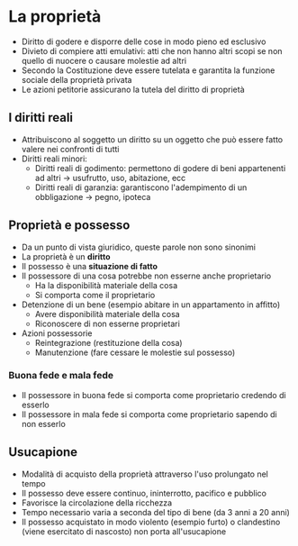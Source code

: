 # La proprietà

- Diritto di godere e disporre delle cose in modo pieno ed esclusivo
- Divieto di compiere atti emulativi: atti che non hanno altri scopi se non quello di nuocere o causare molestie ad altri
- Secondo la Costituzione deve essere tutelata e garantita la funzione sociale della proprietà privata
- Le azioni petitorie assicurano la tutela del diritto di proprietà

## I diritti reali

- Attribuiscono al soggetto un diritto su un oggetto che può essere fatto valere nei confronti di tutti
- Diritti reali minori:
	- Diritti reali di godimento: permettono di godere di beni appartenenti ad altri → usufrutto, uso, abitazione, ecc
	- Diritti reali di garanzia: garantiscono l'adempimento di un obbligazione → pegno, ipoteca

## Proprietà e possesso

- Da un punto di vista giuridico, queste parole non sono sinonimi
- La proprietà è un **diritto**
- Il possesso è una **situazione di fatto**
- Il possessore di una cosa potrebbe non esserne anche proprietario
	- Ha la disponibilità materiale della cosa
	- Si comporta come il proprietario
- Detenzione di un bene (esempio abitare in un appartamento in affitto)
	- Avere disponibilità materiale della cosa
	- Riconoscere di non esserne proprietari
- Azioni possessorie
	- Reintegrazione (restituzione della cosa)
	- Manutenzione (fare cessare le molestie sul possesso)

### Buona fede e mala fede

- Il possessore in buona fede si comporta come proprietario credendo di esserlo
- Il possessore in mala fede si comporta come proprietario sapendo di non esserlo

## Usucapione

- Modalità di acquisto della proprietà attraverso l'uso prolungato nel tempo
- Il possesso deve essere continuo, ininterrotto, pacifico e pubblico
- Favorisce la circolazione della ricchezza
- Tempo necessario varia a seconda del tipo di bene (da 3 anni a 20 anni)
- Il possesso acquistato in modo violento (esempio furto) o clandestino (viene esercitato di nascosto) non porta all'usucapione